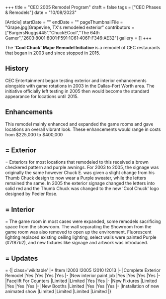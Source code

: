+++
title = "CEC 2005 Remodel Program"
draft = false
tags = ["CEC Phases & Remodels"]
date = "10/08/2023"

[Article]
startDate = ""
endDate = ""
pageThumbnailFile = "Grape.jpg|Grapevine, TX's remodeled exterior"
contributors = ["BurgersNuggs445","ChuckECool","The 64th Gamer","2603:8001:8001:F591:1C61:406F:F346:AE32"]
gallery = []
+++


The <b>'Cool Chuck' Major Remodel Initiative</b> is a remodel of CEC restaurants that began in 2003 and since stopped in 2015.

<h2> History </h2>
CEC Entertainment began testing exterior and interior enhancements alongside with game rotations in 2003 in the Dallas-Fort Worth area. The initiative officially left testing in 2005 then would become the standard appearance for locations until 2015. 

<h2> Enhancements </h2>
This remodel mainly enhanced and expanded the game rooms and gave locations an overall vibrant look. These enhancements would range in costs from $225,000 to $400,000

<h2>= Exterior </h2>=
Exteriors for most locations that remodeled to this received a brown checkered pattern and purple awnings. For 2003 to 2005, the signage was originally the same however Chuck E. was given a slight change from his Thumb Chuck design to now wear a Purple sweater, while the letters remained the same. In 2005 the exterior signage changed the letters into solid red and the Thumb Chuck was changed to the new 'Cool Chuck' logo designed by Peeler Rose.

<h2>= Interior </h2>=
The game room in most cases were expanded, some remodels sacrificing space from the showroom. The wall separating the Showroom from the game room was also removed to open up the environment. Fluorescent lighting replaced existing ceiling lighting, select walls were painted Purple (#7f87b2), and new fixtures like signage and artwork was introduced.

<h2>= Updates </h2>=
{| class='wikitable'
|+
!Item
!2003
!2005
!2010
!2013
|-
|Complete Exterior Remodel
|Yes
|Yes
|Yes
|Yes
|-
|New interior paint job
|Yes
|Yes
|Yes
|Yes
|-
|Facelift For Counters
|Limited
|Limited
|Yes
|Yes
|-
|New Fixtures
|Limited
|Yes
|Yes
|Yes
|-
|New Booths
|Limited
|Yes
|Yes
|Yes
|-
|Installation of new animated show
|Limited
|Limited
|Limited
|Limited
|}